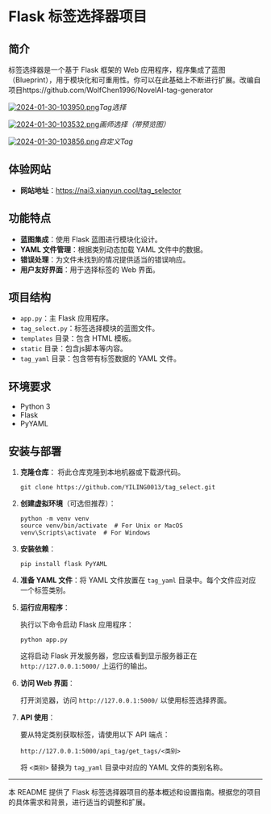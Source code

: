 
# Flask 标签选择器项目

## 简介
标签选择器是一个基于 Flask 框架的 Web 应用程序，程序集成了蓝图（Blueprint），用于模块化和可重用性。你可以在此基础上不断进行扩展。改编自项目https://github.com/WolfChen1996/NovelAI-tag-generator

[![2024-01-30-103950.png](https://i.postimg.cc/cLp422HR/2024-01-30-103950.png)](https://postimg.cc/v4vs6P5T)*Tag选择*

[![2024-01-30-103532.png](https://i.postimg.cc/qMZ7XzHZ/2024-01-30-103532.png)](https://postimg.cc/D8LF7fZq)*画师选择（带预览图）*

[![2024-01-30-103856.png](https://i.postimg.cc/52Y2Pbx9/2024-01-30-103856.png)](https://postimg.cc/LJSS5dYG)*自定义Tag*

## 体验网站
- **网站地址**：https://nai3.xianyun.cool/tag_selector

## 功能特点
- **蓝图集成**：使用 Flask 蓝图进行模块化设计。
- **YAML 文件管理**：根据类别动态加载 YAML 文件中的数据。
- **错误处理**：为文件未找到的情况提供适当的错误响应。
- **用户友好界面**：用于选择标签的 Web 界面。

## 项目结构
- `app.py`：主 Flask 应用程序。
- `tag_select.py`：标签选择模块的蓝图文件。
- `templates` 目录：包含 HTML 模板。
- `static` 目录：包含js脚本等内容。
- `tag_yaml` 目录：包含带有标签数据的 YAML 文件。

## 环境要求
- Python 3
- Flask
- PyYAML

## 安装与部署

1. **克隆仓库**：
   将此仓库克隆到本地机器或下载源代码。

   ```
   git clone https://github.com/YILING0013/tag_select.git
   ```

2. **创建虚拟环境**（可选但推荐）：

   ```
   python -m venv venv
   source venv/bin/activate  # For Unix or MacOS
   venv\Scripts\activate  # For Windows

   ```

3. **安装依赖**：

   ```
   pip install flask PyYAML
   ```

4. **准备 YAML 文件**：将 YAML 文件放置在 `tag_yaml` 目录中。每个文件应对应一个标签类别。

5. **运行应用程序**：
   
   执行以下命令启动 Flask 应用程序：

   ```
   python app.py
   ```

   这将启动 Flask 开发服务器，您应该看到显示服务器正在 `http://127.0.0.1:5000/` 上运行的输出。

6. **访问 Web 界面**：

   打开浏览器，访问 `http://127.0.0.1:5000/` 以使用标签选择界面。

7. **API 使用**：

   要从特定类别获取标签，请使用以下 API 端点：

   ```
   http://127.0.0.1:5000/api_tag/get_tags/<类别>
   ```

   将 `<类别>` 替换为 `tag_yaml` 目录中对应的 YAML 文件的类别名称。

---

本 README 提供了 Flask 标签选择器项目的基本概述和设置指南。根据您的项目的具体需求和背景，进行适当的调整和扩展。
